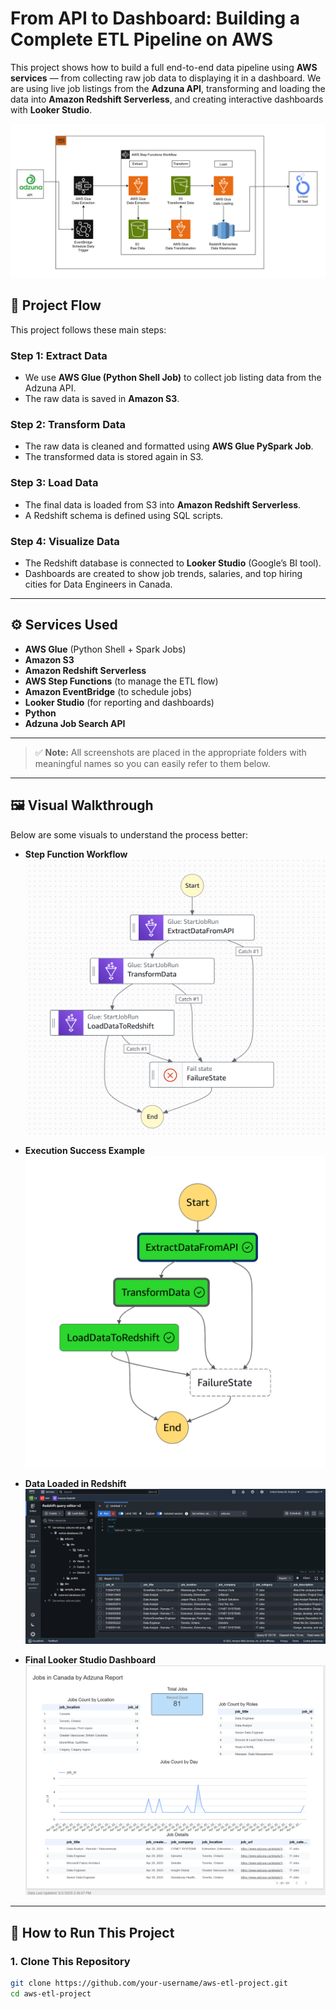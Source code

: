 # From API to Dashboard: Building a Complete ETL Pipeline on AWS

This project shows how to build a full end-to-end data pipeline using **AWS services** — from collecting raw job data to displaying it in a dashboard. We are using live job listings from the **Adzuna API**, transforming and loading the data into **Amazon Redshift Serverless**, and creating interactive dashboards with **Looker Studio**.

![Project Workflow](workflows/project_workflow.png)

## 🧭 Project Flow

This project follows these main steps:

### Step 1: Extract Data  
- We use **AWS Glue (Python Shell Job)** to collect job listing data from the Adzuna API.
- The raw data is saved in **Amazon S3**.

### Step 2: Transform Data  
- The raw data is cleaned and formatted using **AWS Glue PySpark Job**.
- The transformed data is stored again in S3.

### Step 3: Load Data  
- The final data is loaded from S3 into **Amazon Redshift Serverless**.
- A Redshift schema is defined using SQL scripts.

### Step 4: Visualize Data  
- The Redshift database is connected to **Looker Studio** (Google’s BI tool).
- Dashboards are created to show job trends, salaries, and top hiring cities for Data Engineers in Canada.

---

## ⚙️ Services Used

- **AWS Glue** (Python Shell + Spark Jobs)
- **Amazon S3**
- **Amazon Redshift Serverless**
- **AWS Step Functions** (to manage the ETL flow)
- **Amazon EventBridge** (to schedule jobs)
- **Looker Studio** (for reporting and dashboards)
- **Python**
- **Adzuna Job Search API**

---

> ✅ **Note:** All screenshots are placed in the appropriate folders with meaningful names so you can easily refer to them below.

---

## 🖼️ Visual Walkthrough

Below are some visuals to understand the process better:

- **Step Function Workflow**  
  ![Step Function Workflow](workflows/step_functions_workflow.png)

- **Execution Success Example**  
  ![Execution Success](workflows/step_functions_success.png)

- **Data Loaded in Redshift**  
  ![Redshift DB](workflows/redshift.png)

- **Final Looker Studio Dashboard**  
  ![Looker Dashboard](workflows/looker_job_dashboard.png)

---

## 🚀 How to Run This Project

### 1. Clone This Repository

```bash
git clone https://github.com/your-username/aws-etl-project.git
cd aws-etl-project
